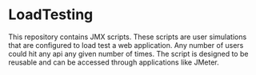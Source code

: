 # LoadTesting
This repository contains JMX scripts. These scripts are user simulations that are configured to load test a web application. Any number of users could hit any api any given number of times. The script is designed to be reusable and can be accessed through applications like JMeter.
